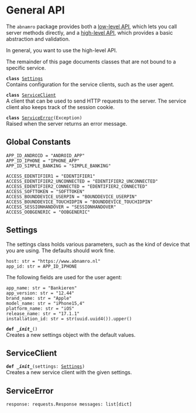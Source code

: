 
# General API

The `abnamro` package provides both a [low-level API](../lowlevel), which lets you call server methods directly, and a [high-level API](../highlevel), which provides a basic abstraction and validation.

In general, you want to use the high-level API.

The remainder of this page documents classes that are not bound to a specific service.

<code>**class** [Settings](#settings)</code><br>
<span class="docs">Contains configuration for the service clients, such as the user agent.</span>

<code>**class** [ServiceClient](#serviceclient)</code><br>
<span class="docs">A client that can be used to send HTTP requests to the server. The service client also keeps track of the session cookie.</span>

<code>**class** [ServiceError](#serviceerror)(Exception)</code><br>
<span class="docs">Raised when the server returns an error message.</span>

## Global Constants
`APP_ID_ANDROID = "ANDROID_APP"`<br>
`APP_ID_IPHONE = "IPHONE_APP"`<br>
`APP_ID_SIMPLE_BANKING = "SIMPLE_BANKING"`

`ACCESS_EDENTIFIER1 = "EDENTIFIER1"`<br>
`ACCESS_EDENTIFIER2_UNCONNECTED = "EDENTIFIER2_UNCONNECTED"`<br>
`ACCESS_EDENTIFIER2_CONNECTED = "EDENTIFIER2_CONNECTED"`<br>
`ACCESS_SOFTTOKEN = "SOFTTOKEN"`<br>
`ACCESS_BOUNDDEVICE_USERPIN = "BOUNDDEVICE_USERPIN"`<br>
`ACCESS_BOUNDDEVICE_TOUCHIDPIN = "BOUNDDEVICE_TOUCHIDPIN"`<br>
`ACCESS_SESSIONHANDOVER = "SESSIONHANDOVER"`<br>
`ACCESS_OOBGENERIC = "OOBGENERIC"`

## Settings
The settings class holds various parameters, such as the kind of device that you are using. The defaults should work fine.

`host: str = "https://www.abnamro.nl"`<br>
`app_id: str = APP_ID_IPHONE`

The following fields are used for the user agent:

`app_name: str = "Bankieren"`<br>
`app_version: str = "12.44"`<br>
`brand_name: str = "Apple"`<br>
`model_name: str = "iPhone15,4"`<br>
`platform_name: str = "iOS"`<br>
`release_name: str = "17.1.1"`<br>
`installation_id: str = str(uuid.uuid4()).upper()`

<code>**def _\_init__**()</code><br>
<span class="docs">Creates a new settings object with the default values.</span>

## ServiceClient
<code>**def _\_init__**(settings: [Settings](#settings))</code><br>
<span class="docs">Creates a new service client with the given settings.</span>

## ServiceError
<code>response: requests.Response
messages: list[dict]</code>

